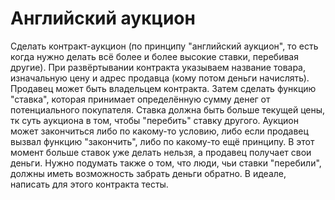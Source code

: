  # Английский аукцион
 Сделать контракт-аукцион (по принципу "английский аукцион", то есть когда нужно делать всё более и более высокие ставки, перебивая другие). При развёртывании контракта указываем название товара, изначальную цену и адрес продавца (кому потом деньги начислять). Продавец может быть владельцем контракта. Затем сделать функцию "ставка", которая принимает определённую сумму денег от потенциального покупателя. Ставка должна быть больше текущей цены, тк суть аукциона в том, чтобы "перебить" ставку другого. Аукцион может закончиться либо по какому-то условию, либо если продавец вызвал функцию "закончить", либо по какому-то ещё принципу. В этот момент больше ставок уже делать нельзя, а продавец получает свои деньги. Нужно подумать также о том, что люди, чьи ставки "перебили", должны иметь возможность забрать деньги обратно. В идеале, написать для этого контракта тесты.
